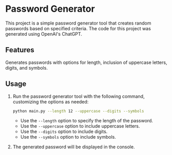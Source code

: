 # Password Generator

This project is a simple password generator tool that creates random passwords based on specified criteria. The code for this project was generated using OpenAI's ChatGPT.

## Features

Generates passwords with options for length, inclusion of uppercase letters, digits, and symbols.

## Usage

1. Run the password generator tool with the following command, customizing the options as needed:

    ```bash
    python main.py --length 12 --uppercase --digits --symbols
    ```

   - Use the `--length` option to specify the length of the password.
   - Use the `--uppercase` option to include uppercase letters.
   - Use the `--digits` option to include digits.
   - Use the `--symbols` option to include symbols.

2. The generated password will be displayed in the console.
